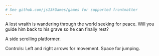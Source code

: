 ```yaml
---
# See github.com/js13kGames/games for supported frontmatter
---
```

A lost wraith is wandering through the world seeking for peace. Will you guide him back to his grave so he can finally rest?

A side scrolling platformer.

Controls:
Left and right arrows for movement.
Space for jumping.